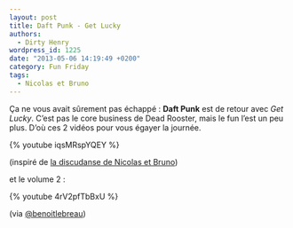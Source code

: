 ```yaml
---
layout: post
title: Daft Punk - Get Lucky
authors:
  - Dirty Henry
wordpress_id: 1225
date: "2013-05-06 14:19:49 +0200"
category: Fun Friday
tags:
  - Nicolas et Bruno
---
```


Ça ne vous avait sûrement pas échappé : **Daft Punk** est de retour avec _Get
Lucky_. C’est pas le core business de Dead Rooster, mais le fun l’est un peu
plus. D’où ces 2 vidéos pour vous égayer la journée.

{% youtube iqsMRspYQEY %}

(inspiré de [la discudanse de Nicolas et Bruno][1])

et le volume 2 :

{% youtube 4rV2pfTbBxU %}

(via [@benoitlebreau][2])

[1]: https://youtu.be/UAJpHiCz_Pk "Discudance"
[2]: https://twitter.com/benoitlebreau/
